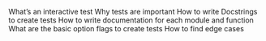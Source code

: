  What’s an interactive test
Why tests are important
How to write Docstrings to create tests
How to write documentation for each module and function
What are the basic option flags to create tests
How to find edge cases
